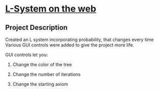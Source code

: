 # [L-System on the web](http://amansachan.com/L-System/)

## Project Description

Created an L system incorporating probability, that changes every time
Various GUI controls were added to give the project more life.

GUI controls let you:

1. Change the color of the tree

2. Change the number of iterations

3. Change the starting axiom
